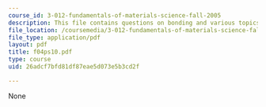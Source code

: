 ```yaml
---
course_id: 3-012-fundamentals-of-materials-science-fall-2005
description: This file contains questions on bonding and various topics under thermodynamics.
file_location: /coursemedia/3-012-fundamentals-of-materials-science-fall-2005/26adcf7bfd81df87eae5d073e5b3cd2f_f04ps10.pdf
file_type: application/pdf
layout: pdf
title: f04ps10.pdf
type: course
uid: 26adcf7bfd81df87eae5d073e5b3cd2f

---
```

None